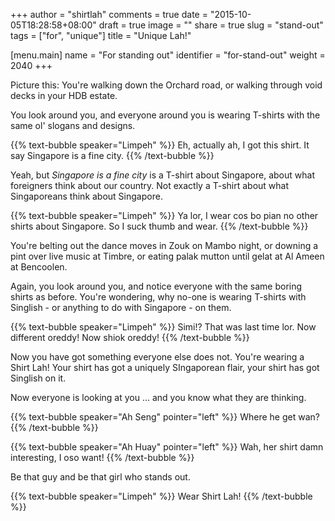 +++
author = "shirtlah"
comments = true
date = "2015-10-05T18:28:58+08:00"
draft = true
image = ""
share = true
slug = "stand-out"
tags = ["for", "unique"]
title = "Unique Lah!"

[menu.main]
  name = "For standing out"
  identifier = "for-stand-out"
  weight = 2040
+++

Picture this:  You're walking down the Orchard road,
or walking through void decks in your HDB estate.

You look around you, and everyone around you is wearing T-shirts with the same ol' slogans and designs.

{{% text-bubble speaker="Limpeh" %}}
Eh, actually ah, I got this shirt. It say Singapore is a fine city.
{{% /text-bubble %}}

Yeah, but *Singapore is a fine city* is a T-shirt about Singapore, about what foreigners think about our country. Not exactly a T-shirt about what Singaporeans think about Singapore.

{{% text-bubble speaker="Limpeh" %}}
Ya lor, I wear cos bo pian no other shirts about Singapore. So I suck thumb and wear.
{{% /text-bubble %}}

You're belting out the dance moves in Zouk on Mambo night,
or downing a pint over live music at Timbre,
or eating palak mutton until gelat at Al Ameen at Bencoolen.

Again, you look around you, and notice everyone with the same boring shirts as before. You're wondering, why no-one is wearing T-shirts with Singlish - or anything to do with Singapore - on them.

{{% text-bubble speaker="Limpeh" %}}
Simi!? That was last time lor. Now different oreddy! Now shiok oreddy!
{{% /text-bubble %}}

Now you have got something everyone else does not. You're wearing a Shirt Lah! Your shirt has got a uniquely SIngaporean flair, your shirt  has got Singlish on it.

Now everyone is looking at you … and you know what they are thinking.

{{% text-bubble speaker="Ah Seng" pointer="left" %}}
Where he get wan?
{{% /text-bubble %}}

{{% text-bubble speaker="Ah Huay" pointer="left" %}}
Wah, her shirt damn interesting, I oso want!
{{% /text-bubble %}}

Be that guy and be that girl who stands out.

{{% text-bubble speaker="Limpeh" %}}
Wear Shirt Lah!
{{% /text-bubble %}}
